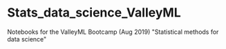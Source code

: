 # Stats_data_science_ValleyML
Notebooks for the ValleyML Bootcamp (Aug 2019) "Statistical methods for data science" 
